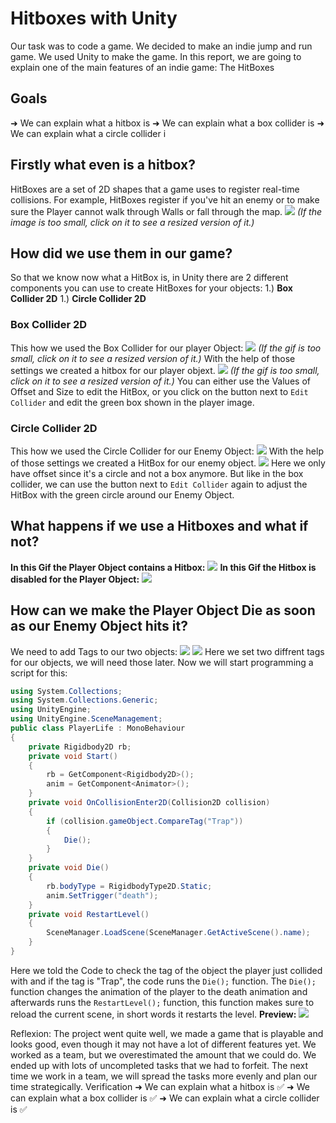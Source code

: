 # Hitboxes with Unity
Our task was to code a game. We decided to make an indie jump and run game.  We used Unity to make the game. In this report, we are going to explain one of the main features of an indie game: The HitBoxes

## Goals
➜  We can explain what a hitbox is
➜  We can explain what a box collider is
➜  We can explain what a circle collider i

## Firstly what even is a hitbox?
HitBoxes are a set of 2D shapes that a game uses to register real-time collisions. For example, HitBoxes register if you've hit an enemy or to make sure the Player cannot walk through Walls or fall through the map.
 ![](https://external-preview.redd.it/GnQgwlEMXf0NtXEpEsmEKCCGlwOuxP6ki2TCqxIbyNw.jpg?auto=webp&s=b8649e6f55f72c7fdad42500a496e585c3c3bfb0)
*(If the image is too small, click on it to see a resized version of it.)*
  
## How did we use them in our game?
 So that we know now what a HitBox is, in Unity there are 2 different components you can use to create HitBoxes for your objects:
 1.) **Box Collider 2D**
 1.) **Circle Collider 2D**
 
 ### Box Collider 2D
This how we used the Box Collider for our player Object: 
![](https://cdn.discordapp.com/attachments/939339393028743228/960872376856354826/unknown.png)
*(If the gif is too small, click on it to see a resized version of it.)*
With the help of those settings we created a hitbox for our player objext.
![](https://cdn.discordapp.com/attachments/939339393028743228/960872871377379408/unknown.png)
*(If the gif is too small, click on it to see a resized version of it.)*
You can either use the Values of Offset and Size to edit the HitBox, or you click on the button next to `Edit Collider` and edit the green box shown in the player image.
 ### Circle Collider 2D
This how we used the Circle Collider for our Enemy Object: 
![](https://cdn.discordapp.com/attachments/838181823972507679/960875441474928650/unknown.png)
With the help of those settings we created a HitBox for our enemy object.
![](https://cdn.discordapp.com/attachments/838181823972507679/960875564267348018/unknown.png)
Here we only have offset since it's a circle and not a box anymore. But like in the box collider, we can use the button next to `Edit Collider` again to adjust the HitBox with the green circle around our Enemy Object.

## What happens if we use a Hitboxes and what if not?
**In this Gif the Player Object contains a Hitbox:**
![](https://cdn.discordapp.com/attachments/838181823972507679/960878342297497621/ezgif-5-9cdcc59ad1.gif)
**In this Gif the Hitbox is disabled for the Player Object:**
![](https://cdn.discordapp.com/attachments/838181823972507679/960878705738125312/ezgif-5-9ea095d016.gif)

## How can we make the Player Object Die as soon as our Enemy Object hits it?
We need to add Tags to our two objects:
![](https://cdn.discordapp.com/attachments/838181823972507679/960880107122225183/unknown.png)
![](https://cdn.discordapp.com/attachments/838181823972507679/960880310650822698/unknown.png)
Here we set two diffrent tags for our objects, we will need those later.
Now we will start programming a script for this:
```csharp
using System.Collections;
using System.Collections.Generic;
using UnityEngine;
using UnityEngine.SceneManagement;
public class PlayerLife : MonoBehaviour
{
    private Rigidbody2D rb;
    private void Start()
    {
        rb = GetComponent<Rigidbody2D>();
        anim = GetComponent<Animator>(); 
    }
    private void OnCollisionEnter2D(Collision2D collision)
    {
        if (collision.gameObject.CompareTag("Trap"))
        {
            Die();
        }
    }
    private void Die()
    {
        rb.bodyType = RigidbodyType2D.Static;
        anim.SetTrigger("death");
    }
    private void RestartLevel()
    {
        SceneManager.LoadScene(SceneManager.GetActiveScene().name);
    }
}
```
Here we told the Code to check the tag of the object the player just collided with and if the tag is "Trap", the code runs the `Die();` function. The `Die();` function changes the animation of the player to the death animation and afterwards runs the `RestartLevel();` function, this function makes sure to reload the current scene, in short words it restarts the level.
 **Preview:**
 ![](https://cdn.discordapp.com/attachments/838181823972507679/960883316788187156/ezgif-5-81e27b993e.gif)

Reflexion:
The project went quite well, we made a game that is playable and looks good, even though it may not have a lot of different features yet. We worked as a team, but we overestimated the amount that we could do. We ended up with lots of uncompleted tasks that we had to forfeit. The next time we work in a team, we will spread the tasks more evenly and plan our time strategically. 
Verification
➜  We can explain what a hitbox is ✅
➜  We can explain what a box collider is ✅
➜  We can explain what a circle collider is ✅




